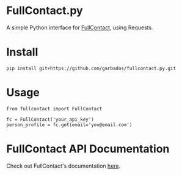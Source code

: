 # FullContact.py

A simple Python interface for [FullContact](http://www.fullcontact.com/), using Requests.

# Install

    pip install git+https://github.com/garbados/fullcontact.py.git

# Usage

    from fullcontact import FullContact

    fc = FullContact('your_api_key')
    person_profile = fc.get(email='you@email.com')

# FullContact API Documentation

Check out FullContact's documentation [here](http://www.fullcontact.com/developer/docs/).